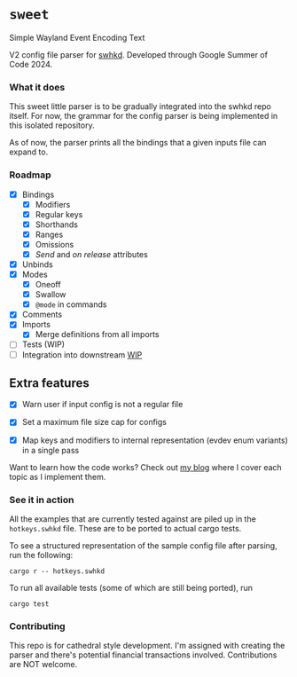 # `sweet`
Simple Wayland Event Encoding Text

V2 config file parser for [swhkd](https://github.com/waycrate/swhkd.git).
Developed through Google Summer of Code 2024.

### What it does

This sweet little parser is to be gradually integrated into the swhkd repo itself.
For now, the grammar for the config parser is being implemented in this isolated
repository.

As of now, the parser prints all the bindings that a given inputs file can expand to.

### Roadmap

- [x] Bindings
  - [x] Modifiers
  - [x] Regular keys
  - [x] Shorthands
  - [x] Ranges
  - [x] Omissions
  - [x] _Send_ and _on release_ attributes
- [x] Unbinds
- [x] Modes
  - [x] Oneoff
  - [x] Swallow
  - [x] `@mode` in commands
- [x] Comments
- [x] Imports
  - [x] Merge definitions from all imports
- [ ] Tests (WIP)
- [ ] Integration into downstream [WIP](https://github.com/lavafroth/swhkd/tree/sweet-integration)

## Extra features
- [x] Warn user if input config is not a regular file
- [x] Set a maximum file size cap for configs
- [x] Map keys and modifiers to internal representation (evdev enum variants) in a single pass


Want to learn how the code works? Check out [my blog](https://lavafroth.is-a.dev/tags/google-summer-of-code/) where I cover each topic as I implement them.

### See it in action

All the examples that are currently tested against are piled up in the
`hotkeys.swhkd` file. These are to be ported to actual cargo tests.

To see a structured representation of the sample config file after parsing, run the following:

```
cargo r -- hotkeys.swhkd
```

To run all available tests (some of which are still being ported), run

```
cargo test
```

### Contributing

This repo is for cathedral style development. I'm assigned with creating the parser and there's potential financial transactions involved. Contributions are NOT welcome.
